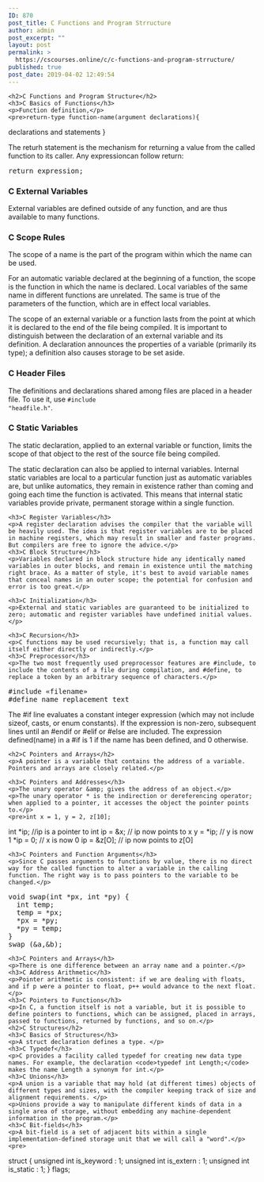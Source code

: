 ```yaml
---
ID: 870
post_title: C Functions and Program Strructure
author: admin
post_excerpt: ""
layout: post
permalink: >
  https://cscourses.online/c/c-functions-and-program-strructure/
published: true
post_date: 2019-04-02 12:49:54
---
```

    <h2>C Functions and Program Structure</h2>
    <h3>C Basics of Functions</h3>
    <p>Function definition,</p>
    <pre>return-type function-name(argument declarations){
  declarations and statements
}</pre>
    <p>The returh statement is the mechanism for returning a value from the called function to its caller. Any expressioncan follow return:</p>
    <pre>return expression;</pre> 
    <h3>C External Variables</h3>
    <p>External variables are defined outside of any function, and are thus available to many functions.</p>
    <h3>C Scope Rules</h3>
    <p>The scope of a name is the part of the program within which the name can be used. </p>
    <p>For an automatic variable declared at the beginning of a function, the scope is the function in which the name is declared. Local variables of the same name in different functions are unrelated. The same is true of the parameters of the function, which are in effect local variables. </p>
    <p>The scope of an external variable or a function lasts from the point at which it is declared to the end of the file being compiled. It is important to distinguish between the declaration of an external variable and its definition. A declaration announces the properties of a variable (primarily its type); a definition also causes storage to be set aside. </p>
    <h3>C Header Files</h3>
    <p>The definitions and declarations shared among files are placed in a header file. To use it, use <code>#include "headfile.h"</code>.</p>
    <h3>C Static Variables</h3>
    <p>The static declaration, applied to an external variable or function, limits the scope of that object to the rest of the source file being compiled.</p>
    <p>The static declaration can also be applied to internal variables. Internal static variables are local to a particular function just as automatic variables
are, but unlike automatics, they remain in existence rather than coming and going each time the function is activated. This means that internal static
variables provide private, permanent storage within a single function.</p>

    <h3>C Register Variables</h3>
    <p>A register declaration advises the compiler that the variable will be heavily used. The idea is that register variables are to be placed in machine registers, which may result in smaller and faster programs. But compilers are free to ignore the advice.</p>
    <h3>C Block Structure</h3>
    <p>Variables declared in block structure hide any identically named variables in outer blocks, and remain in existence until the matching right brace. As a matter of style, it's best to avoid variable names that conceal names in an outer scope; the potential for confusion and error is too great.</p>

    <h3>C Initialization</h3>
    <p>External and static variables are guaranteed to be initialized to zero; automatic and register variables have undefined initial values.</p>

    <h3>C Recursion</h3>
    <p>C functions may be used recursively; that is, a function may call itself either directly or indirectly.</p>
    <h3>C Preprocessor</h3>
    <p>The two most frequently used preprocessor features are #include, to include the contents of a file during compilation, and #define, to replace a token by an arbitrary sequence of characters.</p>
<pre>
#include «filename»
#define name replacement text
</pre>
<p>The #if line evaluates a constant integer expression (which may not include sizeof, casts, or enum constants). If the expression is non-zero, subsequent
lines until an #endif or #elif or #else are included. The expression defined(name) in a #if is 1 if the name has been defined, and 0 otherwise.</p>

    <h2>C Pointers and Arrays</h2>
    <p>A pointer is a variable that contains the address of a variable. Pointers and arrays are closely related.</p>

    <h3>C Pointers and Addresses</h3>
    <p>The unary operator &amp; gives the address of an object.</p>
    <p>The unary operator * is the indirection or dereferencing operator; when applied to a pointer, it accesses the object the pointer points to.</p>
    <pre>int x = 1, y = 2, z[10];
int *ip;  //ip is a pointer to int 
ip = &amp;x; // ip now points to x 
y = *ip; // y is now 1 
*ip = 0; // x is now 0 
ip = &amp;z[O]; // ip now points to z[O] </pre>

    <h3>C Pointers and Function Arguments</h3>
    <p>Since C passes arguments to functions by value, there is no direct way for the called function to alter a variable in the calling function. The right way is to pass pointers to the variable to be changed.</p>
<pre>
void swap(int *px, int *py) {
  int temp;
  temp = *px;
  *px = *py;
  *py = temp;
}
swap (&a,&b);
</pre>
    <h3>C Pointers and Arrays</h3>
    <p>There is one difference between an array name and a pointer.</p>
    <h3>C Address Arithmetic</h3>
    <p>Pointer arithmetic is consistent: if we are dealing with floats, and if p were a pointer to float, p++ would advance to the next float.</p>
    <h3>C Pointers to Functions</h3>
    <p>In C, a function itself is not a variable, but it is possible to define pointers to functions, which can be assigned, placed in arrays, passed to functions, returned by functions, and so on.</p>
    <h2>C Structures</h2>
    <h3>C Basics of Structures</h3>
    <p>A struct declaration defines a type. </p>
    <h3>C Typedef</h3>
    <p>C provides a facility called typedef for creating new data type names. For example, the declaration <code>typedef int Length;</code> makes the name Length a synonym for int.</p>
    <h3>C Unions</h3>
    <p>A union is a variable that may hold (at different times) objects of different types and sizes, with the compiler keeping track of size and alignment requirements. </p>
    <p>Unions provide a way to manipulate different kinds of data in a single area of storage, without embedding any machine-dependent information in the program.</p>
    <h3>C Bit-fields</h3>
    <p>A bit-field is a set of adjacent bits within a single implementation-defined storage unit that we will call a "word".</p>
    <pre>
struct {
 unsigned int is_keyword : 1;
 unsigned int is_extern : 1;
 unsigned int is_static : 1;
} flags;    
    </pre>